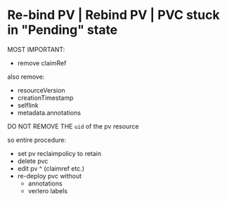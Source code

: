 # Re-bind PV | Rebind PV | PVC stuck in "Pending" state

MOST IMPORTANT:

* remove claimRef

also remove:

* resourceVersion
* creationTimestamp
* selflink
* metadata.annotations

DO NOT REMOVE THE `uid` of the pv resource


so entire procedure:

* set pv reclaimpolicy to retain
* delete pvc
* edit pv ^ (claimref etc.)
* re-deploy pvc without
  * annotations
  * verlero labels
